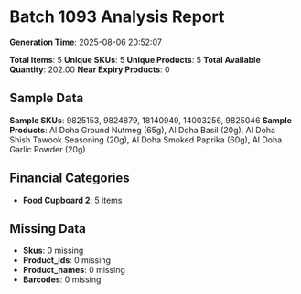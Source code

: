 # Batch 1093 Analysis Report

**Generation Time**: 2025-08-06 20:52:07

**Total Items**: 5
**Unique SKUs**: 5
**Unique Products**: 5
**Total Available Quantity**: 202.00
**Near Expiry Products**: 0

## Sample Data
**Sample SKUs**: 9825153, 9824879, 18140949, 14003256, 9825046
**Sample Products**: Al Doha Ground Nutmeg (65g), Al Doha Basil (20g), Al Doha Shish Tawook Seasoning (20g), Al Doha Smoked Paprika (60g), Al Doha Garlic Powder (20g)

## Financial Categories
- **Food Cupboard 2**: 5 items

## Missing Data
- **Skus**: 0 missing
- **Product_ids**: 0 missing
- **Product_names**: 0 missing
- **Barcodes**: 0 missing
